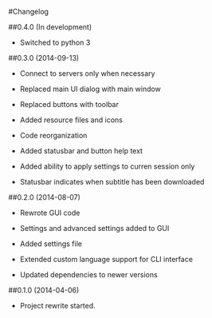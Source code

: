#Changelog

##0.4.0 (In development)

* Switched to python 3

##0.3.0 (2014-09-13)

* Connect to servers only when necessary

* Replaced main UI dialog with main window

* Replaced buttons with toolbar

* Added resource files and icons

* Code reorganization

* Added statusbar and button help text

* Added ability to apply settings to curren session only

* Statusbar indicates when subtitle has been downloaded

##0.2.0 (2014-08-07)

* Rewrote GUI code

* Settings and advanced settings added to GUI

* Added settings file

* Extended custom language support for CLI interface

* Updated dependencies to newer versions

##0.1.0 (2014-04-06)

* Project rewrite started.